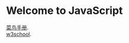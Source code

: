 # Welcome to JavaScript

[菜鸟手册](http://www.runoob.com/js/js-tutorial.html).  
[w3school](http://www.w3school.com.cn/js/).  

